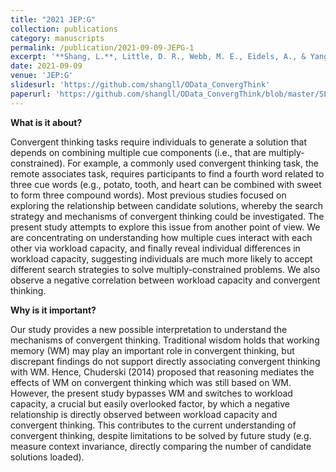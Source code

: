 ```yaml
---
title: "2021 JEP:G"
collection: publications
category: manuscripts
permalink: /publication/2021-09-09-JEPG-1
excerpt: '**Shang, L.**, Little, D. R., Webb, M. E., Eidels, A., & Yang, C.-T.\* (2021). The workload capacity of semantic search in convergent thinking. *Journal of Experimental Psychology: General, 150*(11), 2230-2245. [https://doi.org/10.1037/xge0001045](https://doi.org/10.1037/xge0001045)'
date: 2021-09-09
venue: 'JEP:G'
slidesurl: 'https://github.com/shangll/OData_ConvergThink'
paperurl: 'https://github.com/shangll/OData_ConvergThink/blob/master/SL_2021_JEPG_WLC.pdf'
---
```


**What is it about?**

Convergent thinking tasks require individuals to generate a solution that depends on combining multiple cue components (i.e., that are multiply-constrained). For example, a commonly used convergent thinking task, the remote associates task, requires participants to find a fourth word related to three cue words (e.g., potato, tooth, and heart can be combined with sweet to form three compound words). Most previous studies focused on exploring the relationship between candidate solutions, whereby the search strategy and mechanisms of convergent thinking could be investigated. The present study attempts to explore this issue from another point of view. We are concentrating on understanding how multiple cues interact with each other via workload capacity, and finally reveal individual differences in workload capacity, suggesting individuals are much more likely to accept different search strategies to solve multiply-constrained problems. We also observe a negative correlation between workload capacity and convergent thinking.

**Why is it important?**

Our study provides a new possible interpretation to understand the mechanisms of convergent thinking. Traditional wisdom holds that working memory (WM) may play an important role in convergent thinking, but discrepant findings do not support directly associating convergent thinking with WM. Hence, Chuderski (2014) proposed that reasoning mediates the effects of WM on convergent thinking which was still based on WM. However, the present study bypasses WM and switches to workload capacity, a crucial but easily overlooked factor, by which a negative relationship is directly observed between workload capacity and convergent thinking. This contributes to the current understanding of convergent thinking, despite limitations to be solved by future study (e.g. measure context invariance, directly comparing the number of candidate solutions loaded).
